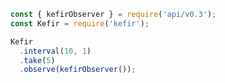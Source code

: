 <!--
name:		
title:		interval
pageTitle:	Kefir interval operator example + marble diagram
desc:		
docsUrl:	
-->

```js
const { kefirObserver } = require('api/v0.3');
const Kefir = require('kefir');

Kefir
  .interval(10, 1)
  .take(5)
  .observe(kefirObserver());

```
